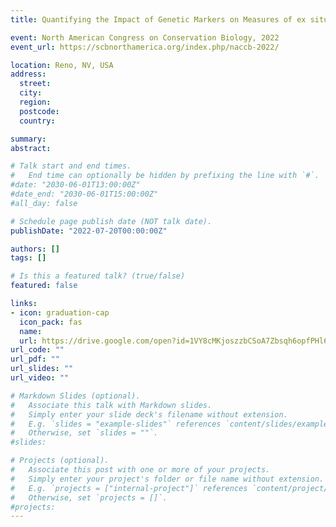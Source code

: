 ```yaml
---
title: Quantifying the Impact of Genetic Markers on Measures of ex situ Conservation

event: North American Congress on Conservation Biology, 2022
event_url: https://scbnorthamerica.org/index.php/naccb-2022/

location: Reno, NV, USA
address:
  street: 
  city: 
  region: 
  postcode:
  country: 

summary: 
abstract: 

# Talk start and end times.
#   End time can optionally be hidden by prefixing the line with `#`.
#date: "2030-06-01T13:00:00Z"
#date_end: "2030-06-01T15:00:00Z"
#all_day: false

# Schedule page publish date (NOT talk date).
publishDate: "2022-07-20T00:00:00Z"

authors: []
tags: []

# Is this a featured talk? (true/false)
featured: false

links:
- icon: graduation-cap
  icon_pack: fas
  name: 
  url: https://drive.google.com/open?id=1VY8cMKjoszzbCSoA7Zbsqh6opfPHl6clPWuRqI8F7kU&usp=drive_copy
url_code: ""
url_pdf: ""
url_slides: ""
url_video: ""

# Markdown Slides (optional).
#   Associate this talk with Markdown slides.
#   Simply enter your slide deck's filename without extension.
#   E.g. `slides = "example-slides"` references `content/slides/example-slides.md`.
#   Otherwise, set `slides = ""`.
#slides: 

# Projects (optional).
#   Associate this post with one or more of your projects.
#   Simply enter your project's folder or file name without extension.
#   E.g. `projects = ["internal-project"]` references `content/project/deep-learning/index.md`.
#   Otherwise, set `projects = []`.
#projects:
---
```

